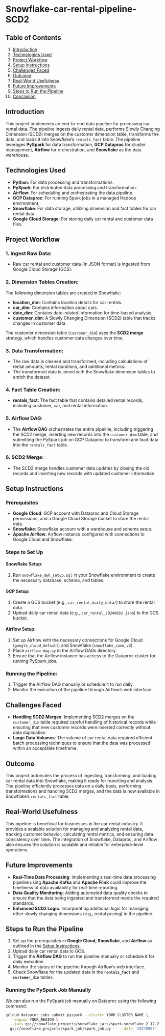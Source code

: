 # Snowflake-car-rental-pipeline-SCD2

## Table of Contents
1. [Introduction](#introduction)
2. [Technologies Used](#technologies-used)
3. [Project Workflow](#project-workflow)
4. [Setup Instructions](#setup-instructions)
5. [Challenges Faced](#challenges-faced)
6. [Outcome](#outcome)
7. [Real-World Usefulness](#real-world-usefulness)
8. [Future Improvements](#future-improvements)
9. [Steps to Run the Pipeline](#steps-to-run-the-pipeline)
10. [Conclusion](#conclusion)

## Introduction

This project implements an end-to-end data pipeline for processing car rental data. The pipeline ingests daily rental data, performs Slowly Changing Dimension (SCD2) merges on the customer dimension table, transforms the data, and loads it into Snowflake’s `rentals_fact` table. The pipeline leverages **PySpark** for data transformation, **GCP Dataproc** for cluster management, **Airflow** for orchestration, and **Snowflake** as the data warehouse.

## Technologies Used

- **Python**: For data processing and transformations.
- **PySpark**: For distributed data processing and transformation.
- **Airflow**: For scheduling and orchestrating the data pipeline.
- **GCP Dataproc**: For running Spark jobs in a managed Hadoop environment.
- **Snowflake**: For data storage, utilizing dimension and fact tables for car rental data.
- **Google Cloud Storage**: For storing daily car rental and customer data files.

## Project Workflow

### 1. **Ingest Raw Data**:
   - Raw car rental and customer data (in JSON format) is ingested from Google Cloud Storage (GCS).

### 2. **Dimension Tables Creation**:
   The following dimension tables are created in Snowflake:

   - **location_dim**: Contains location details for car rentals.
   - **car_dim**: Contains information about cars.
   - **date_dim**: Contains date-related information for time-based analysis.
   - **customer_dim**: A Slowly Changing Dimension (SCD2) table that tracks changes in customer data.
   
   The customer dimension table (`customer_dim`) uses the **SCD2 merge** strategy, which handles customer data changes over time.

### 3. **Data Transformation**:
   - The raw data is cleaned and transformed, including calculations of rental amounts, rental durations, and additional metrics.
   - The transformed data is joined with the Snowflake dimension tables to enrich the dataset.

### 4. **Fact Table Creation**:
   - **rentals_fact**: The fact table that contains detailed rental records, including customer, car, and rental information.

### 5. **Airflow DAG**:
   - The **Airflow DAG** orchestrates the entire pipeline, including triggering the SCD2 merge, inserting new records into the `customer_dim` table, and submitting the PySpark job on GCP Dataproc to transform and load data into the `rentals_fact` table.

### 6. **SCD2 Merge**:
   - The SCD2 merge handles customer data updates by closing the old records and inserting new records with updated customer information.

## Setup Instructions

### Prerequisites

- **Google Cloud**: GCP account with Dataproc and Cloud Storage permissions, and a Google Cloud Storage bucket to store the rental data.
- **Snowflake**: Snowflake account with a warehouse and schema setup. 
- **Apache Airflow**: Airflow instance configured with connections to Google Cloud and Snowflake.

### Steps to Set Up

#### Snowflake Setup:
1. Run `snowflake_dwh_setup.sql` in your Snowflake environment to create the necessary database, schema, and tables.
   
#### GCP Setup:
1. Create a GCS bucket (e.g., `car_rental_daily_data/`) to store the rental data.
2. Upload daily car rental data (e.g., `car_rental_20240802.json`) to the GCS bucket.

#### Airflow Setup:
1. Set up Airflow with the necessary connections for Google Cloud (`google_cloud_default`) and Snowflake (`snowflake_conn_v2`).
2. Place `airflow_dag.py` in the Airflow DAGs directory.
3. Ensure that the Airflow instance has access to the Dataproc cluster for running PySpark jobs.

### Running the Pipeline:
1. Trigger the Airflow DAG manually or schedule it to run daily.
2. Monitor the execution of the pipeline through Airflow’s web interface.

## Challenges Faced

- **Handling SCD2 Merges**: Implementing SCD2 merges on the `customer_dim` table required careful handling of historical records while ensuring that new customer records were inserted correctly without data duplication.
- **Large Data Volumes**: The volume of car rental data required efficient batch processing techniques to ensure that the data was processed within an acceptable timeframe.

## Outcome

This project automates the process of ingesting, transforming, and loading car rental data into Snowflake, making it ready for reporting and analysis. The pipeline efficiently processes data on a daily basis, performing transformations and handling SCD2 merges, and the data is now available in Snowflake’s `rentals_fact` table.

## Real-World Usefulness

This pipeline is beneficial for businesses in the car rental industry. It provides a scalable solution for managing and analyzing rental data, tracking customer behavior, calculating rental metrics, and ensuring data consistency over time. The integration of Snowflake, Dataproc, and Airflow also ensures the solution is scalable and reliable for enterprise-level operations.

## Future Improvements

- **Real-Time Data Processing**: Implementing a real-time data processing pipeline using **Apache Kafka** and **Apache Flink** could improve the timeliness of data availability for real-time reporting.
- **Data Quality Monitoring**: Adding automated data quality checks to ensure that the data being ingested and transformed meets the required standards.
- **Enhanced SCD2 Logic**: Incorporating additional logic for managing other slowly changing dimensions (e.g., rental pricing) in the pipeline.

## Steps to Run the Pipeline

1. Set up the prerequisites in **Google Cloud**, **Snowflake**, and **Airflow** as outlined in the [Setup Instructions](#setup-instructions).
2. Upload daily car rental data to GCS.
3. Trigger the **Airflow DAG** to run the pipeline manually or schedule it for daily execution.
4. Monitor the status of the pipeline through Airflow’s web interface.
5. Check Snowflake for the updated data in the **`rentals_fact`** and **`customer_dim`** tables.

### Running the PySpark Job Manually
We can also run the PySpark job manually on Dataproc using the following command:

```bash
gcloud dataproc jobs submit pyspark --cluster YOUR_CLUSTER_NAME \
  --region YOUR_REGION \
  --jars gs://snowflake_projects/snowflake_jars/spark-snowflake_2.12-2.15.0-spark_3.4.jar,gs://snowflake_projects/snowflake_jars/snowflake-jdbc-3.16.0.jar \
  gs://snowflake_projects/spark_job/spark_job.py -- --date '20240802'
